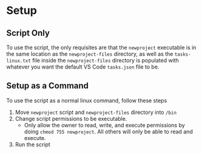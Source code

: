 # Setup

## Script Only

To use the script, the only requisites are that the `newproject` executable is in the same location as the `newproject-files` directory, as well as the `tasks-linux.txt` file inside the `newproject-files` directory is populated with whatever you want the default VS Code `tasks.json` file to be.

## Setup as a Command

To use the script as a normal linux command, follow these steps

1. Move `newproject` script and `newproject-files` directory into `/bin`
2. Change script permissions to be executable. 
    - Only allow the owner to read, write, and execute permissions by doing `chmod 755 newproject`. All others will only be able to read and execute.
3. Run the script

